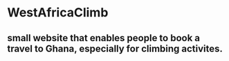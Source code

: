 ﻿ # WestAfricaClimb

## small website that enables people to book a travel to Ghana, especially for climbing activites.
